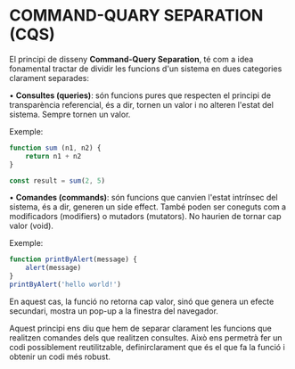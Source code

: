 # COMMAND-QUARY SEPARATION (CQS)

El principi de disseny **Command-Query Separation**, té com a idea fonamental tractar de dividir les funcions d'un sistema en dues categories clarament separades:

• **Consultes (queries)**: són funcions pures que respecten el principi de transparència referencial, és a dir, tornen un valor i no alteren l'estat del sistema. Sempre tornen un valor.

Exemple:

```js
function sum (n1, n2) {
    return n1 + n2
}

const result = sum(2, 5)
```

• **Comandes (commands)**: són funcions que canvien l'estat intrínsec del sistema, és a dir, generen un side effect. També poden ser coneguts com a modificadors (modifiers) o mutadors (mutators). No haurien de tornar cap valor (void).

Exemple:

```js
function printByAlert(message) {
    alert(message)
}
printByAlert('hello world!')
```

En aquest cas, la funció no retorna cap valor, sinó que genera un efecte secundari, mostra un pop-up a la finestra del navegador.

Aquest principi ens diu que hem de separar clarament les funcions que realitzen comandes dels que realitzen consultes. Això ens permetrà fer un codi possiblement reutilitzable, definirclarament que és el que fa la funció i obtenir un codi més robust.